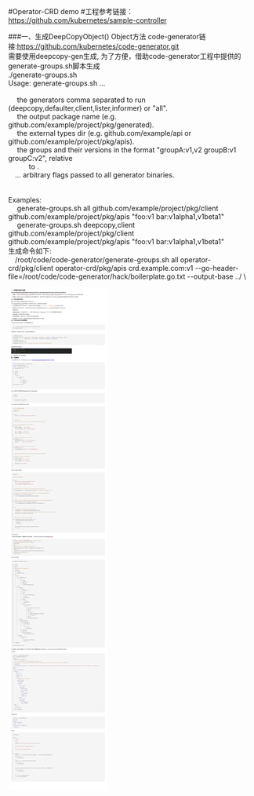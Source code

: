 #Operator-CRD demo
#工程参考链接：https://github.com/kubernetes/sample-controller

###一、生成DeepCopyObject() Object方法
code-generator链接:https://github.com/kubernetes/code-generator.git \
需要使用deepcopy-gen生成, 为了方便，借助code-generator工程中提供的generate-groups.sh脚本生成 \
./generate-groups.sh \
Usage: generate-groups.sh <generators> <output-package> <apis-package> <groups-versions> ... \
\
&ensp;&ensp;<generators>        the generators comma separated to run (deepcopy,defaulter,client,lister,informer) or "all". \
&ensp;&ensp; <output-package>    the output package name (e.g. github.com/example/project/pkg/generated). \
&ensp;&ensp;<apis-package>      the external types dir (e.g. github.com/example/api or github.com/example/project/pkg/apis).\
&ensp;&ensp;<groups-versions>   the groups and their versions in the format "groupA:v1,v2 groupB:v1 groupC:v2", relative \
&ensp;&ensp;&ensp;&ensp;&ensp;&ensp;to <api-package>. \
&ensp;&ensp;...                 arbitrary flags passed to all generator binaries.\
\
\
Examples:\
&ensp;&ensp; generate-groups.sh all             github.com/example/project/pkg/client github.com/example/project/pkg/apis "foo:v1 bar:v1alpha1,v1beta1" \
&ensp;&ensp; generate-groups.sh deepcopy,client github.com/example/project/pkg/client github.com/example/project/pkg/apis "foo:v1 bar:v1alpha1,v1beta1" \
生成命令如下: \
&ensp;&ensp;/root/code/code-generator/generate-groups.sh  all operator-crd/pkg/client operator-crd/pkg/apis crd.example.com:v1 --go-header-file=/root/code/code-generator/hack/boilerplate.go.txt --output-base ../ \

![内容梳理](https://github.com/gaochuang/k8s-opetator-develop/raw/main/project/operator-crd/code-generator.png)
